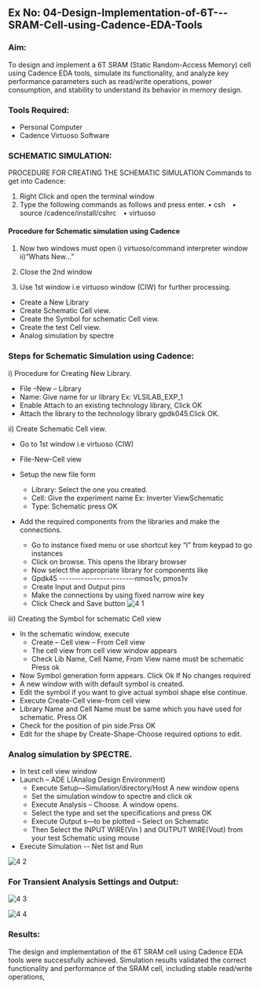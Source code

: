 ## Ex No: 04-Design-Implementation-of-6T---SRAM-Cell-using-Cadence-EDA-Tools 

### Aim:
To design and implement a 6T SRAM (Static Random-Access Memory) cell using Cadence EDA tools, simulate its functionality, and analyze key performance parameters such as read/write operations, power consumption, and stability to understand its behavior in memory design.

### Tools Required:
- Personal Computer
- Cadence Virtuoso Software
  
### SCHEMATIC SIMULATION:
PROCEDURE FOR CREATING THE SCHEMATIC SIMULATION
Commands to get into Cadence:

1.	Right Click and open the terminal window
2.	Type the following commands as follows and press enter.
  • csh&emsp;• source /cadence/install/cshrc&emsp;• virtuoso

#### Procedure for Schematic simulation using Cadence
  
  1.	Now two windows must open
        i) virtuoso/command interpreter window
        ii)”Whats New…”
    	
  2.	Close the 2nd window
  3.	Use 1st window i.e virtuoso window (CIW) for further processing.
     
- Create a New Library
- Create Schematic Cell view.
- Create the Symbol for schematic Cell view.
- Create the test Cell view.
- Analog simulation by spectre

### Steps for Schematic Simulation using Cadence:

i)	Procedure for Creating New Library.
- File –New – Library
- Name: Give name for ur library Ex: VLSILAB_EXP_1
- Enable Attach to an existing technology library, Click OK
- Attach the library to the technology library gpdk045.Click OK.
  
ii)	Create Schematic Cell view.
-	Go to 1st window i.e virtuoso (CIW)
-	File-New-Cell view
-	Setup the new file form
      +	Library: Select the one you created.
      +	Cell: Give the experiment name Ex: Inverter ViewSchematic
      +	Type: Schematic press OK

        
-	Add the required components from the libraries and make the connections.
      +	Go to instance fixed menu or use shortcut key “I” from keypad to go instances
      +	Click on browse. This opens the library browser
      +	Now select the appropriate library for components like 
      +	Gpdk45 ------------------------nmos1v, pmos1v
      +	Create Input and Output pins
      +	Make the connections by using fixed narrow wire key
      +	Click Check and Save button
![4 1](https://github.com/user-attachments/assets/e44d80fb-7899-4188-868d-02e262ca9fc7)


 iii)	Creating the Symbol for schematic Cell view

-    In the schematic window, execute 
      +	Create – Cell view – From Cell view
      +	The cell view from cell view window appears
      +	Check Lib Name, Cell Name, From View name must be schematic Press ok        
- Now Symbol generation form appears. Click Ok If No changes required
- A new window with with default symbol is created.
- Edit the symbol if you want to give actual symbol shape else continue.
- Execute Create-Cell view-from cell view
- Library Name and Cell Name must be same which you have used for schematic. Press OK
- Check for the position of pin side.Prss OK
- Edit for the shape by Create-Shape-Choose required options to edit.


### Analog simulation by SPECTRE.
- In test cell view window
- Launch – ADE L(Analog Design Environment)
  + Execute Setup—Simulation/directory/Host A new window opens
  + Set the simulation window to spectre and click ok
  + Execute Analysis – Choose. A window opens.
  + Select the type and set the specifications and press OK
  + Execute Output s—to be plotted – Select on Schematic
  + Then Select the INPUT WIRE(Vin ) and OUTPUT WIRE(Vout) from your test Schematic using mouse
-	Execute Simulation -- Net list and Run

![4 2](https://github.com/user-attachments/assets/5242ad06-b31c-43d4-83a8-f696ce4d32bf)


### For Transient Analysis Settings and Output:



![4 3](https://github.com/user-attachments/assets/1ad80047-245c-4ab2-81c6-e6535f51c364)


![4 4](https://github.com/user-attachments/assets/86114716-727d-4aa3-baca-ca9c3210370c)



### Results:
The design and implementation of the 6T SRAM cell using Cadence EDA tools were successfully achieved. Simulation results validated the correct functionality and performance of the SRAM cell, including stable read/write operations,









